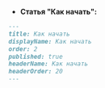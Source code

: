 - **Статья "Как начать":**

```md
---
title: Как начать
displayName: Как начать
order: 2
published: true
headerName: Как начать
headerOrder: 20
---
```